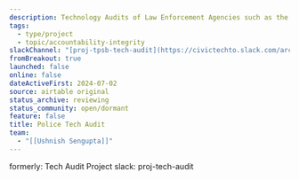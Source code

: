 ```yaml
---
description: Technology Audits of Law Enforcement Agencies such as the Toronto Police Services. Parsing through long PDF Agendas and Minutes of Meetings.  Also using AI and ML to match strings of text. Intent to match Systems to other databases e.g. AIAAIC.
tags:
  - type/project
  - topic/accountability-integrity
slackChannel: "[proj-tpsb-tech-audit](https://civictechto.slack.com/archives/C07BG04N796)"
fromBreakout: true
launched: false
online: false
dateActiveFirst: 2024-07-02
source: airtable original
status_archive: reviewing
status_community: open/dormant
feature: false
title: Police Tech Audit
team:
  - "[[Ushnish Sengupta]]"
---
```


formerly: Tech Audit Project  slack: proj-tech-audit